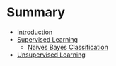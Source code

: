 # Summary

* [Introduction](README.md)
* [Supervised Learning](chapter1.md)
  * [Naives Bayes Classification](chapter1/naives-bayes-classification.md)
* [Unsupervised Learning](unsupervised-learning.md)

